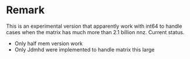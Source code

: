 # Remark 
This is an experimental version that apparently work with int64 to handle cases when the matrix has much more than 2.1 billion nnz. Current status.
* Only half mem version work 
* Only Jdmhd were implemented to handle matrix this large